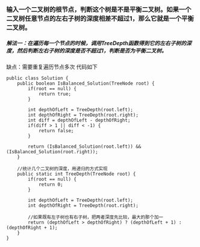 ### 输入一个二叉树的根节点，判断这个树是不是平衡二叉树。如果一个二叉树任意节点的左右子树的深度相差不超过1，那么它就是一个平衡二叉树。    
##### 解法一：在遍历每一个节点的时候，调用TreeDepth函数得到它的左右子树的深度，然后判断左右子树的深度是否不超过1，判断是否为平衡二叉树。
缺点：需要重复遍历节点多次
代码如下   
```
public class Solution {
    public boolean IsBalanced_Solution(TreeNode root) {
        if(root == null) {
            return true;
        }
        
        int depthOfLeft = TreeDepth(root.left);
        int depthOfRight = TreeDepth(root.right);
        int diff = depthOfLeft - depthOfRight;
        if(diff > 1 || diff < -1) {
            return false;
        }
        
        return (IsBalanced_Solution(root.left)) && (IsBalanced_Solution(root.right));
    }
    
    //统计几个二叉树的深度，用递归的方式实现
    public static int TreeDepth(TreeNode root) {
        if(root == null) {
            return 0;
        }
        
        int depthOfLeft = TreeDepth(root.left);
        int depthOfRight = TreeDepth(root.right);
        
        //如果既有左子树也有右子树，把两者深度先比较，最大的那个加一
        return (depthOfLeft > depthOfRight) ? (depthOfLeft + 1) : (depthOfRight + 1);
    }
}
```
